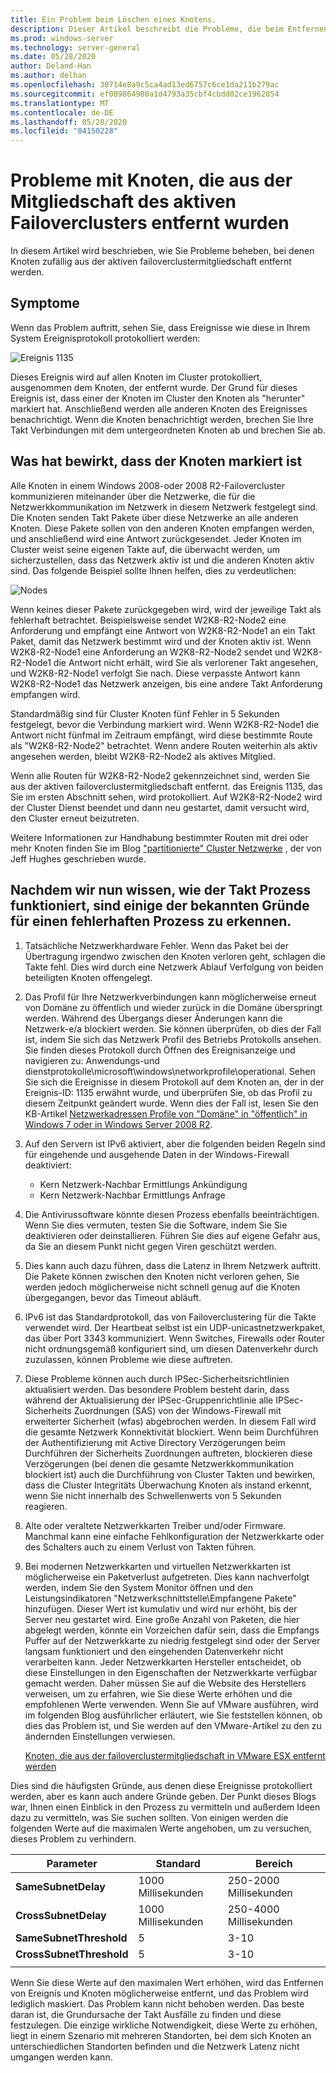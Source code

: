 ```yaml
---
title: Ein Problem beim Löschen eines Knotens.
description: Dieser Artikel beschreibt die Probleme, die beim Entfernen von Knoten aus der aktiven failoverclustermitgliedschaft aufgetreten sind.
ms.prod: windows-server
ms.technology: server-general
ms.date: 05/28/2020
author: Deland-Han
ms.author: delhan
ms.openlocfilehash: 30714e8a9c5ca4ad13ed6757c6ce1da211b279ac
ms.sourcegitcommit: ef089864980a1d4793a35cbf4cbdd02ce1962054
ms.translationtype: MT
ms.contentlocale: de-DE
ms.lasthandoff: 05/28/2020
ms.locfileid: "84150228"
---
```

# <a name="having-a-problem-with-nodes-being-removed-from-active-failover-cluster-membership"></a>Probleme mit Knoten, die aus der Mitgliedschaft des aktiven Failoverclusters entfernt wurden

In diesem Artikel wird beschrieben, wie Sie Probleme beheben, bei denen Knoten zufällig aus der aktiven failoverclustermitgliedschaft entfernt werden.

## <a name="symptoms"></a>Symptome

Wenn das Problem auftritt, sehen Sie, dass Ereignisse wie diese in Ihrem System Ereignisprotokoll protokolliert werden:

![Ereignis 1135](media/problem-nodes-failover-cluster/1135-1.png)

Dieses Ereignis wird auf allen Knoten im Cluster protokolliert, ausgenommen dem Knoten, der entfernt wurde. Der Grund für dieses Ereignis ist, dass einer der Knoten im Cluster den Knoten als "herunter" markiert hat. Anschließend werden alle anderen Knoten des Ereignisses benachrichtigt. Wenn die Knoten benachrichtigt werden, brechen Sie Ihre Takt Verbindungen mit dem untergeordneten Knoten ab und brechen Sie ab.

## <a name="what-caused-the-node-to-be-marked-down"></a>Was hat bewirkt, dass der Knoten markiert ist

Alle Knoten in einem Windows 2008-oder 2008 R2-Failovercluster kommunizieren miteinander über die Netzwerke, die für die Netzwerkkommunikation im Netzwerk in diesem Netzwerk festgelegt sind. Die Knoten senden Takt Pakete über diese Netzwerke an alle anderen Knoten. Diese Pakete sollen von den anderen Knoten empfangen werden, und anschließend wird eine Antwort zurückgesendet. Jeder Knoten im Cluster weist seine eigenen Takte auf, die überwacht werden, um sicherzustellen, dass das Netzwerk aktiv ist und die anderen Knoten aktiv sind. Das folgende Beispiel sollte Ihnen helfen, dies zu verdeutlichen:

![Nodes](media/problem-nodes-failover-cluster/Node2.png)

Wenn keines dieser Pakete zurückgegeben wird, wird der jeweilige Takt als fehlerhaft betrachtet. Beispielsweise sendet W2K8-R2-Node2 eine Anforderung und empfängt eine Antwort von W2K8-R2-Node1 an ein Takt Paket, damit das Netzwerk bestimmt wird und der Knoten aktiv ist.  Wenn W2K8-R2-Node1 eine Anforderung an W2K8-R2-Node2 sendet und W2K8-R2-Node1 die Antwort nicht erhält, wird Sie als verlorener Takt angesehen, und W2K8-R2-Node1 verfolgt Sie nach.  Diese verpasste Antwort kann W2K8-R2-Node1 das Netzwerk anzeigen, bis eine andere Takt Anforderung empfangen wird.

Standardmäßig sind für Cluster Knoten fünf Fehler in 5 Sekunden festgelegt, bevor die Verbindung markiert wird. Wenn W2K8-R2-Node1 die Antwort nicht fünfmal im Zeitraum empfängt, wird diese bestimmte Route als "W2K8-R2-Node2" betrachtet. Wenn andere Routen weiterhin als aktiv angesehen werden, bleibt W2K8-R2-Node2 als aktives Mitglied.

Wenn alle Routen für W2K8-R2-Node2 gekennzeichnet sind, werden Sie aus der aktiven failoverclustermitgliedschaft entfernt. das Ereignis 1135, das Sie im ersten Abschnitt sehen, wird protokolliert. Auf W2K8-R2-Node2 wird der Cluster Dienst beendet und dann neu gestartet, damit versucht wird, den Cluster erneut beizutreten.

Weitere Informationen zur Handhabung bestimmter Routen mit drei oder mehr Knoten finden Sie im Blog ["partitionierte" Cluster Netzwerke](/archive/blogs/askcore/partitioned-cluster-networks) , der von Jeff Hughes geschrieben wurde.

## <a name="now-that-we-know-how-the-heartbeat-process-works-what-are-some-of-the-known-causes-for-the-process-to-fail"></a>Nachdem wir nun wissen, wie der Takt Prozess funktioniert, sind einige der bekannten Gründe für einen fehlerhaften Prozess zu erkennen.

1. Tatsächliche Netzwerkhardware Fehler. Wenn das Paket bei der Übertragung irgendwo zwischen den Knoten verloren geht, schlagen die Takte fehl. Dies wird durch eine Netzwerk Ablauf Verfolgung von beiden beteiligten Knoten offengelegt.

2. Das Profil für Ihre Netzwerkverbindungen kann möglicherweise erneut von Domäne zu öffentlich und wieder zurück in die Domäne überspringt werden. Während des Übergangs dieser Änderungen kann die Netzwerk-e/a blockiert werden. Sie können überprüfen, ob dies der Fall ist, indem Sie sich das Netzwerk Profil des Betriebs Protokolls ansehen. Sie finden dieses Protokoll durch Öffnen des Ereignisanzeige und navigieren zu: Anwendungs-und dienstprotokolle\microsoft\windows\networkprofile\operational. Sehen Sie sich die Ereignisse in diesem Protokoll auf dem Knoten an, der in der Ereignis-ID: 1135 erwähnt wurde, und überprüfen Sie, ob das Profil zu diesem Zeitpunkt geändert wurde. Wenn dies der Fall ist, lesen Sie den KB-Artikel [Netzwerkadressen Profile von "Domäne" in "öffentlich" in Windows 7 oder in Windows Server 2008 R2](https://support.microsoft.com/help/2524478/the-network-location-profile-changes-from-domain-to-public-in-windows).

3. Auf den Servern ist IPv6 aktiviert, aber die folgenden beiden Regeln sind für eingehende und ausgehende Daten in der Windows-Firewall deaktiviert:

    - Kern Netzwerk-Nachbar Ermittlungs Ankündigung
    - Kern Netzwerk-Nachbar Ermittlungs Anfrage

4. Die Antivirussoftware könnte diesen Prozess ebenfalls beeinträchtigen. Wenn Sie dies vermuten, testen Sie die Software, indem Sie Sie deaktivieren oder deinstallieren. Führen Sie dies auf eigene Gefahr aus, da Sie an diesem Punkt nicht gegen Viren geschützt werden.

5. Dies kann auch dazu führen, dass die Latenz in Ihrem Netzwerk auftritt. Die Pakete können zwischen den Knoten nicht verloren gehen, Sie werden jedoch möglicherweise nicht schnell genug auf die Knoten übergegangen, bevor das Timeout abläuft.

6. IPv6 ist das Standardprotokoll, das von Failoverclustering für die Takte verwendet wird. Der Heartbeat selbst ist ein UDP-unicastnetzwerkpaket, das über Port 3343 kommuniziert. Wenn Switches, Firewalls oder Router nicht ordnungsgemäß konfiguriert sind, um diesen Datenverkehr durch zuzulassen, können Probleme wie diese auftreten.

7. Diese Probleme können auch durch IPSec-Sicherheitsrichtlinien aktualisiert werden. Das besondere Problem besteht darin, dass während der Aktualisierung der IPSec-Gruppenrichtlinie alle IPSec-Sicherheits Zuordnungen (SAS) von der Windows-Firewall mit erweiterter Sicherheit (wfas) abgebrochen werden. In diesem Fall wird die gesamte Netzwerk Konnektivität blockiert. Wenn beim Durchführen der Authentifizierung mit Active Directory Verzögerungen beim Durchführen der Sicherheits Zuordnungen auftreten, blockieren diese Verzögerungen (bei denen die gesamte Netzwerkkommunikation blockiert ist) auch die Durchführung von Cluster Takten und bewirken, dass die Cluster Integritäts Überwachung Knoten als instand erkennt, wenn Sie nicht innerhalb des Schwellenwerts von 5 Sekunden reagieren.

8. Alte oder veraltete Netzwerkkarten Treiber und/oder Firmware.  Manchmal kann eine einfache Fehlkonfiguration der Netzwerkkarte oder des Schalters auch zu einem Verlust von Takten führen.

9. Bei modernen Netzwerkkarten und virtuellen Netzwerkkarten ist möglicherweise ein Paketverlust aufgetreten.  Dies kann nachverfolgt werden, indem Sie den System Monitor öffnen und den Leistungsindikatoren "Netzwerkschnittstelle\Empfangene Pakete" hinzufügen.  Dieser Wert ist kumulativ und wird nur erhöht, bis der Server neu gestartet wird.  Eine große Anzahl von Paketen, die hier abgelegt werden, könnte ein Vorzeichen dafür sein, dass die Empfangs Puffer auf der Netzwerkkarte zu niedrig festgelegt sind oder der Server langsam funktioniert und den eingehenden Datenverkehr nicht verarbeiten kann.  Jeder Netzwerkkarten Hersteller entscheidet, ob diese Einstellungen in den Eigenschaften der Netzwerkkarte verfügbar gemacht werden. Daher müssen Sie auf die Website des Herstellers verweisen, um zu erfahren, wie Sie diese Werte erhöhen und die empfohlenen Werte verwenden.  Wenn Sie auf VMware ausführen, wird im folgenden Blog ausführlicher erläutert, wie Sie feststellen können, ob dies das Problem ist, und Sie werden auf den VMware-Artikel zu den zu ändernden Einstellungen verwiesen.

    [Knoten, die aus der failoverclustermitgliedschaft in VMware ESX entfernt werden](/archive/blogs/askcore/nodes-being-removed-from-failover-cluster-membership-on-vmware-esx)

Dies sind die häufigsten Gründe, aus denen diese Ereignisse protokolliert werden, aber es kann auch andere Gründe geben. Der Punkt dieses Blogs war, Ihnen einen Einblick in den Prozess zu vermitteln und außerdem Ideen dazu zu vermitteln, was Sie suchen sollten. Von einigen werden die folgenden Werte auf die maximalen Werte angehoben, um zu versuchen, dieses Problem zu verhindern.

|Parameter|Standard|Bereich|
|---|---|---|
|**SameSubnetDelay**|1000 Millisekunden|250-2000 Millisekunden|
|**CrossSubnetDelay**|1000 Millisekunden|250-4000 Millisekunden|
|**SameSubnetThreshold**|5|3-10|
|**CrossSubnetThreshold**|5|3-10|
||||

Wenn Sie diese Werte auf den maximalen Wert erhöhen, wird das Entfernen von Ereignis und Knoten möglicherweise entfernt, und das Problem wird lediglich maskiert. Das Problem kann nicht behoben werden. Das beste daran ist, die Grundursache der Takt Ausfälle zu finden und diese festzulegen. Die einzige wirkliche Notwendigkeit, diese Werte zu erhöhen, liegt in einem Szenario mit mehreren Standorten, bei dem sich Knoten an unterschiedlichen Standorten befinden und die Netzwerk Latenz nicht umgangen werden kann.
